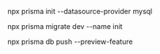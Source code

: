 npx prisma init --datasource-provider mysql

npx prisma migrate dev --name init

npx prisma db push --preview-feature